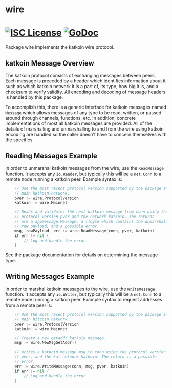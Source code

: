 wire
====

[![ISC License](http://img.shields.io/badge/license-ISC-blue.svg)](https://choosealicense.com/licenses/isc/)
[![GoDoc](https://img.shields.io/badge/godoc-reference-blue.svg)](http://godoc.org/github.com/Katkoin/katd/wire)
=======

Package wire implements the katkoin wire protocol.

## katkoin Message Overview

The katkoin protocol consists of exchanging messages between peers. Each message
is preceded by a header which identifies information about it such as which
katkoin network it is a part of, its type, how big it is, and a checksum to
verify validity. All encoding and decoding of message headers is handled by this
package.

To accomplish this, there is a generic interface for katkoin messages named
`Message` which allows messages of any type to be read, written, or passed
around through channels, functions, etc. In addition, concrete implementations
of most all katkoin messages are provided. All of the details of marshalling and 
unmarshalling to and from the wire using katkoin encoding are handled so the 
caller doesn't have to concern themselves with the specifics.

## Reading Messages Example

In order to unmarshal katkoin messages from the wire, use the `ReadMessage`
function. It accepts any `io.Reader`, but typically this will be a `net.Conn`
to a remote node running a katkoin peer. Example syntax is:

```Go
	// Use the most recent protocol version supported by the package and the
	// main katkoin network.
	pver := wire.ProtocolVersion
	katkoin := wire.Mainnet

	// Reads and validates the next katkoin message from conn using the
	// protocol version pver and the network katkoin. The returns
	// are a appmessage.Message, a []byte which contains the unmarshalled
	// raw payload, and a possible error.
	msg, rawPayload, err := wire.ReadMessage(conn, pver, katkoin)
	if err != nil {
		// Log and handle the error
	}
```

See the package documentation for details on determining the message type.

## Writing Messages Example

In order to marshal katkoin messages to the wire, use the `WriteMessage`
function. It accepts any `io.Writer`, but typically this will be a `net.Conn`
to a remote node running a katkoin peer. Example syntax to request addresses
from a remote peer is:

```Go
	// Use the most recent protocol version supported by the package and the
	// main bitcoin network.
	pver := wire.ProtocolVersion
	katkoin := wire.Mainnet

	// Create a new getaddr katkoin message.
	msg := wire.NewMsgGetAddr()

	// Writes a katkoin message msg to conn using the protocol version
	// pver, and the kat network katkoin. The return is a possible
	// error.
	err := wire.WriteMessage(conn, msg, pver, katkoin)
	if err != nil {
		// Log and handle the error
	}
```
